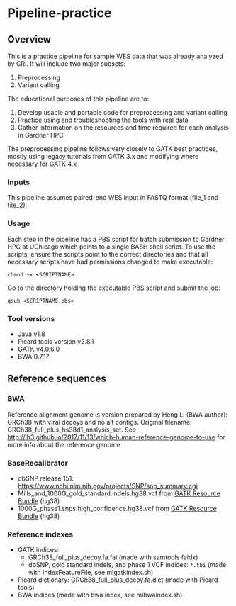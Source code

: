 # Pipeline-practice #

## Overview ##
This is a practice pipeline for sample WES data that was already analyzed by CRI. It will include two major subsets:
1. Preprocessing
2. Variant calling

The educational purposes of this pipeline are to:
1. Develop usable and portable code for preprocessing and variant calling
2. Practice using and troubleshooting the tools with real data
3. Gather information on the resources and time required for each analysis in Gardner HPC

The preprocessing pipeline follows very closely to GATK best practices, mostly using legacy tutorials from GATK 3.x and modifying where necessary for GATK 4.x

### Inputs ###
This pipeline assumes paired-end WES input in FASTQ format (file_1 and file_2). 

### Usage ###
Each step in the pipeline has a PBS script for batch submission to Gardner HPC at UChicago which points to a single BASH shell script. To use the scripts, ensure the scripts point to the correct directories and that all necessary scripts have had permissions changed to make executable:

`chmod +x <SCRIPTNAME>`

Go to the directory holding the executable PBS script and submit the job: 

`qsub <SCRIPTNAME.pbs>`

### Tool versions ###
* Java v1.8
* Picard tools version v2.8.1
* GATK v4.0.6.0
* BWA 0.7.17

## Reference sequences ##

### BWA ###
Reference alignment genome is version prepared by Heng Li (BWA author): GRCh38 with viral decoys and no alt contigs. Original filename: GRCh38_full_plus_hs38d1_analysis_set. See http://lh3.github.io/2017/11/13/which-human-reference-genome-to-use for more info about the reference genome

### BaseRecalibrator ###
* dbSNP release 151: https://www.ncbi.nlm.nih.gov/projects/SNP/snp_summary.cgi
* Mills_and_1000G_gold_standard.indels.hg38.vcf from [GATK Resource Bundle](https://software.broadinstitute.org/gatk/download/bundle) (hg38)
* 1000G_phase1.snps.high_confidence.hg38.vcf from [GATK Resource Bundle](https://software.broadinstitute.org/gatk/download/bundle) (hg38)

### Reference indexes ###
* GATK indices: 
	* GRCh38_full_plus_decoy.fa.fai (made with samtools faidx)
	* dbSNP, gold standard indels, and phase 1 VCF indices: `*.tbi` (made with IndexFeatureFile, see mlgatkindex.sh)
* Picard dictionary: GRCh38_full_plus_decoy.fa.dict (made with Picard tools)
* BWA indices (made with bwa index, see mlbwaindex.sh)